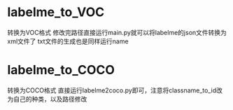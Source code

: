 # labelme_to_VOC
转换为VOC格式
修改完路径直接运行main.py就可以将labelme的json文件转换为xml文件了
txt文件的生成也是同样运行name


# labelme_to_COCO
转换为COCO格式
直接运行labelme2coco.py即可，注意将classname_to_id改为自己的种类，以及路径修改
